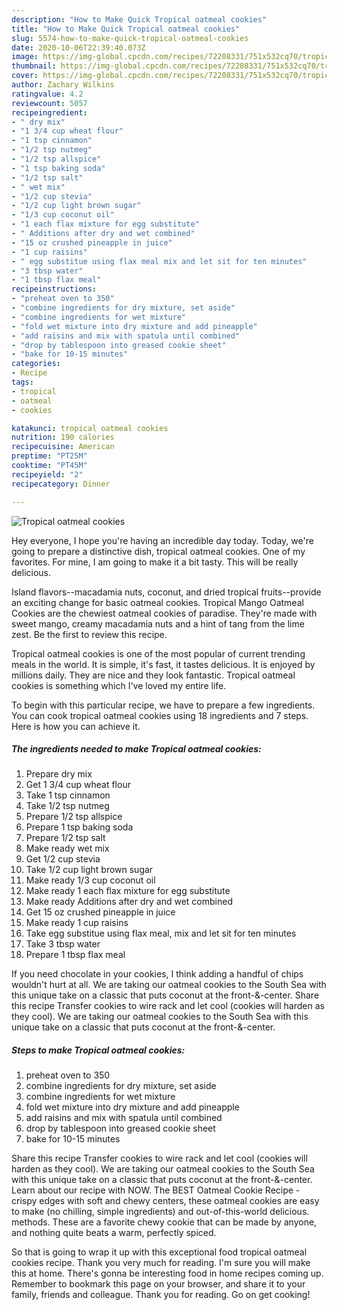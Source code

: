 ```yaml
---
description: "How to Make Quick Tropical oatmeal cookies"
title: "How to Make Quick Tropical oatmeal cookies"
slug: 5574-how-to-make-quick-tropical-oatmeal-cookies
date: 2020-10-06T22:39:40.073Z
image: https://img-global.cpcdn.com/recipes/72208331/751x532cq70/tropical-oatmeal-cookies-recipe-main-photo.jpg
thumbnail: https://img-global.cpcdn.com/recipes/72208331/751x532cq70/tropical-oatmeal-cookies-recipe-main-photo.jpg
cover: https://img-global.cpcdn.com/recipes/72208331/751x532cq70/tropical-oatmeal-cookies-recipe-main-photo.jpg
author: Zachary Wilkins
ratingvalue: 4.2
reviewcount: 5057
recipeingredient:
- " dry mix"
- "1 3/4 cup wheat flour"
- "1 tsp cinnamon"
- "1/2 tsp nutmeg"
- "1/2 tsp allspice"
- "1 tsp baking soda"
- "1/2 tsp salt"
- " wet mix"
- "1/2 cup stevia"
- "1/2 cup light brown sugar"
- "1/3 cup coconut oil"
- "1 each flax mixture for egg substitute"
- " Additions after dry and wet combined"
- "15 oz crushed pineapple in juice"
- "1 cup raisins"
- " egg substitue using flax meal mix and let sit for ten minutes"
- "3 tbsp water"
- "1 tbsp flax meal"
recipeinstructions:
- "preheat oven to 350"
- "combine ingredients for dry mixture, set aside"
- "combine ingredients for wet mixture"
- "fold wet mixture into dry mixture and add pineapple"
- "add raisins and mix with spatula until combined"
- "drop by tablespoon into greased cookie sheet"
- "bake for 10-15 minutes"
categories:
- Recipe
tags:
- tropical
- oatmeal
- cookies

katakunci: tropical oatmeal cookies 
nutrition: 190 calories
recipecuisine: American
preptime: "PT25M"
cooktime: "PT45M"
recipeyield: "2"
recipecategory: Dinner

---
```



![Tropical oatmeal cookies](https://img-global.cpcdn.com/recipes/72208331/751x532cq70/tropical-oatmeal-cookies-recipe-main-photo.jpg)

Hey everyone, I hope you're having an incredible day today. Today, we're going to prepare a distinctive dish, tropical oatmeal cookies. One of my favorites. For mine, I am going to make it a bit tasty. This will be really delicious.

Island flavors--macadamia nuts, coconut, and dried tropical fruits--provide an exciting change for basic oatmeal cookies. Tropical Mango Oatmeal Cookies are the chewiest oatmeal cookies of paradise. They&#39;re made with sweet mango, creamy macadamia nuts and a hint of tang from the lime zest. Be the first to review this recipe.

Tropical oatmeal cookies is one of the most popular of current trending meals in the world. It is simple, it's fast, it tastes delicious. It is enjoyed by millions daily. They are nice and they look fantastic. Tropical oatmeal cookies is something which I've loved my entire life.


To begin with this particular recipe, we have to prepare a few ingredients. You can cook tropical oatmeal cookies using 18 ingredients and 7 steps. Here is how you can achieve it.

<!--inarticleads1-->

##### The ingredients needed to make Tropical oatmeal cookies:

1. Prepare  dry mix
1. Get 1 3/4 cup wheat flour
1. Take 1 tsp cinnamon
1. Take 1/2 tsp nutmeg
1. Prepare 1/2 tsp allspice
1. Prepare 1 tsp baking soda
1. Prepare 1/2 tsp salt
1. Make ready  wet mix
1. Get 1/2 cup stevia
1. Take 1/2 cup light brown sugar
1. Make ready 1/3 cup coconut oil
1. Make ready 1 each flax mixture for egg substitute
1. Make ready  Additions after dry and wet combined
1. Get 15 oz crushed pineapple in juice
1. Make ready 1 cup raisins
1. Take  egg substitue using flax meal, mix and let sit for ten minutes
1. Take 3 tbsp water
1. Prepare 1 tbsp flax meal


If you need chocolate in your cookies, I think adding a handful of chips wouldn&#39;t hurt at all. We are taking our oatmeal cookies to the South Sea with this unique take on a classic that puts coconut at the front-&amp;-center. Share this recipe Transfer cookies to wire rack and let cool (cookies will harden as they cool). We are taking our oatmeal cookies to the South Sea with this unique take on a classic that puts coconut at the front-&amp;-center. 

<!--inarticleads2-->

##### Steps to make Tropical oatmeal cookies:

1. preheat oven to 350
1. combine ingredients for dry mixture, set aside
1. combine ingredients for wet mixture
1. fold wet mixture into dry mixture and add pineapple
1. add raisins and mix with spatula until combined
1. drop by tablespoon into greased cookie sheet
1. bake for 10-15 minutes


Share this recipe Transfer cookies to wire rack and let cool (cookies will harden as they cool). We are taking our oatmeal cookies to the South Sea with this unique take on a classic that puts coconut at the front-&amp;-center. Learn about our recipe with NOW. The BEST Oatmeal Cookie Recipe - crispy edges with soft and chewy centers, these oatmeal cookies are easy to make (no chilling, simple ingredients) and out-of-this-world delicious. methods. These are a favorite chewy cookie that can be made by anyone, and nothing quite beats a warm, perfectly spiced. 

So that is going to wrap it up with this exceptional food tropical oatmeal cookies recipe. Thank you very much for reading. I'm sure you will make this at home. There's gonna be interesting food in home recipes coming up. Remember to bookmark this page on your browser, and share it to your family, friends and colleague. Thank you for reading. Go on get cooking!
